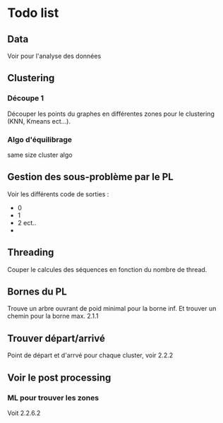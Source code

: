 # Todo list 

## Data
Voir pour l'analyse des données
## Clustering
### Découpe 1
Découper les points du graphes en différentes zones pour le clustering (KNN, Kmeans ect...).
### Algo d'équilibrage 
same size cluster algo

## Gestion des sous-problème par le PL
Voir les différents code de sorties :
* 0
* 1
* 2
ect..
* 
## Threading
Couper le calcules des séquences en fonction du nombre de thread.

## Bornes du PL
Trouve un arbre ouvrant de poid minimal pour la borne inf. Et trouver un chemin pour la borne max. 2.1.1 

## Trouver départ/arrivé
Point de départ et d'arrvé pour chaque cluster, voir 2.2.2

## Voir le post processing
### ML pour trouver les zones
Voit 2.2.6.2